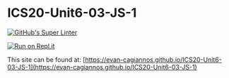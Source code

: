 # ICS20-Unit6-03-JS-1
[![GitHub's Super Linter](https://github.com/evan-cagiannos/ICS20-Unit6-03-JS-1/workflows/GitHub's%20Super%20Linter/badge.svg)](https://github.com/evan-cagiannos/ICS20-Unit6-03-JS-1/actions)

[![Run on Repl.it](https://repl.it/badge/github/evan-cagiannos/ICS20-Unit6-03-JS-1)](https://repl.it/github/evan-cagiannos/ICS20-Unit6-03-JS-1)

This site can be found at: [https://evan-cagiannos.github.io/ICS20-Unit6-03-JS-1](https://evan-cagiannos.github.io/ICS20-Unit6-03-JS-1)
